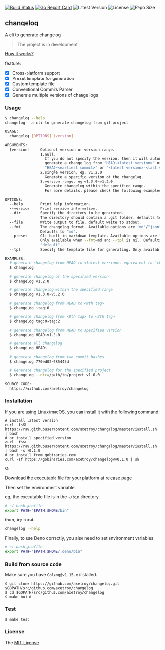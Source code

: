 [![Build Status](https://github.com/axetroy/changelog/workflows/ci/badge.svg)](https://github.com/axetroy/changelog/actions)
[![Go Report Card](https://goreportcard.com/badge/github.com/axetroy/changelog)](https://goreportcard.com/report/github.com/axetroy/changelog)
![Latest Version](https://img.shields.io/github/v/release/axetroy/changelog.svg)
![License](https://img.shields.io/github/license/axetroy/changelog.svg)
![Repo Size](https://img.shields.io/github/repo-size/axetroy/changelog.svg)

## changelog

A cli to generate changelog

> The project is in development

[How it works?](HOW_IT_WORKS.md)

feature:

- [x] Cross-platform support
- [x] Preset template for generation
- [x] Custom template file
- [x] Conventional Commits Parser
- [x] Generate multiple versions of change logs

### Usage

```bash
$ changelog --help
changelog - a cli to generate changelog from git project

USAGE:
  changelog [OPTIONS] [version]

ARGUMENTS:
  [version]     Optional version or version range.
                1.null.
                  If you do not specify the version, then it will automatically
                  generate a change log from "HEAD~<latest version>" or
                  "HEAD~<earliest commit>" or "<latest version>-<last version>"
                2.single version. eg. v1.2.0
                  Generate a specific version of the changelog.
                3.version range. eg v1.3.0~v1.2.0
                  Generate changelog within the specified range.
                  For more details, please check the following examples.

OPTIONS:
  --help        Print help information.
  --version     Print version information.
  --dir         Specify the directory to be generated.
                The directory should contain a .git folder. defaults to $PWD.
  --file        Write output to file. default write to stdout.
  --fmt         The changelog format. Available options are "md"/"json".
                Defaults to "md".
  --preset      Cli built-in markdown template. Available options are "default".
                Only available when --fmt=md and --tpl is nil. Defaults to
                "default".
  --tpl         Specify the template file for generating. Only available when --fmt=md.

EXAMPLES:
  # generate changelog from HEAD to <latest version>. equivalent to 'changelog HEAD~tag:0'
  $ changelog

  # generate changelog of the specified version
  $ changelog v1.2.0

  # generate changelog within the specified range
  $ changelog v1.3.0~v1.2.0

  # generate changelog from HEAD to <Nth tag>
  $ changelog ~tag:0

  # generate changelog from <0th tag> to <2th tag>
  $ changelog tag:0~tag:2

  # generate changelog from HEAD to specified version
  $ changelog HEAD~v1.3.0

  # generate all changelog
  $ changelog HEAD~

  # generate changelog from two commit hashes
  $ changelog 770ed02~585445d

  # Generate changelog for the specified project
  $ changelog --dir=/path/to/project v1.0.0

SOURCE CODE:
  https://github.com/axetroy/changelog
```

### Installation

If you are using Linux/macOS. you can install it with the following command:

```shell
# install latest version
curl -fsSL https://raw.githubusercontent.com/axetroy/changelog/master/install.sh | bash
# or install specified version
curl -fsSL https://raw.githubusercontent.com/axetroy/changelog/master/install.sh | bash -s v0.1.0
# or install from gobinaries.com
curl -sf https://gobinaries.com/axetroy/changelog@v0.1.0 | sh
```

Or

Download the executable file for your platform at [release page](https://github.com/axetroy/changelog/releases)

Then set the environment variable.

eg, the executable file is in the `~/bin` directory.

```bash
# ~/.bash_profile
export PATH="$PATH:$HOME/bin"
```

then, try it out.

```bash
changelog --help
```

Finally, to use Deno correctly, you also need to set environment variables

```bash
# ~/.bash_profile
export PATH="$PATH:$HOME/.deno/bin"
```

### Build from source code

Make sure you have `Golang@v1.15.x` installed.

```shell
$ git clone https://github.com/axetroy/changelog.git $GOPATH/src/github.com/axetroy/changelog
$ cd $GOPATH/src/github.com/axetroy/changelog
$ make build
```

### Test

```bash
$ make test
```

### License

The [MIT License](LICENSE)

